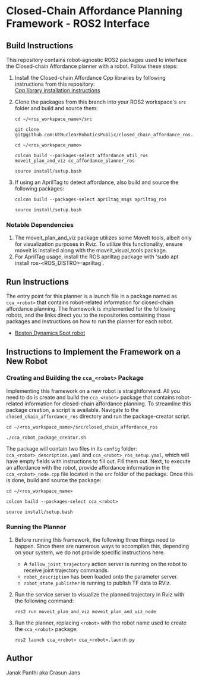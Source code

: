 # Closed-Chain Affordance Planning Framework - ROS2 Interface

## Build Instructions
This repository contains robot-agnostic ROS2 packages used to interface the Closed-chain Affordance planner with a robot. Follow these steps:

1. Install the Closed-chain Affordance Cpp libraries by following instructions from this repository:</br>
   [Cpp library installation instructions](https://github.com/UTNuclearRoboticsPublic/closed_chain_affordance.git)

2. Clone the packages from this branch into your ROS2 workspace's `src` folder and build and source them:
   ```
   cd ~/<ros_workspace_name>/src
   ```
   ```
   git clone git@github.com:UTNuclearRoboticsPublic/closed_chain_affordance_ros.git
   ```
   ```
   cd ~/<ros_workspace_name>
   ```
   ```
   colcon build --packages-select affordance_util_ros moveit_plan_and_viz cc_affordance_planner_ros
   ```
   ```
   source install/setup.bash
   ```

3. If using an AprilTag to detect affordance, also build and source the following packages:
   ```
   colcon build --packages-select apriltag_msgs apriltag_ros
   ```
   ```
   source install/setup.bash
   ```
### Notable Dependencies
1. The moveit_plan_and_viz package utilizes some MoveIt tools, albeit only for visualization purposes in Rviz. To utilize this functionality, ensure moveit is installed along with the moveit_visual_tools package.
2. For AprilTag usage, install the ROS apriltag package with 'sudo apt install ros-<ROS_DISTRO>-apriltag`.

## Run Instructions
The entry point for this planner is a launch file in a package named as `cca_<robot>` that contains robot-related information for closed-chain affordance planning. The framework is implemented for the following robots, and the links direct you to the repositories containing those packages and instructions on how to run the planner for each robot.
   - [Boston Dynamics Spot robot](https://github.com/UTNuclearRoboticsPublic/closed_chain_affordance_spot.git)

## Instructions to Implement the Framework on a New Robot

### Creating and Building the `cca_<robot>` Package

Implementing this framework on a new robot is straightforward. All you need to do is create and build the `cca_<robot>` package that contains robot-related information for closed-chain affordance planning. To streamline this package creation, a  script is available. Navigate to the `closed_chain_affordance_ros` directory and run the package-creator script.
   ```
   cd ~/<ros_workspace_name>/src/closed_chain_affordance_ros
   ```
   ```
   ./cca_robot_package_creator.sh
   ```

The package will contain two files in its `config` folder: `cca_<robot>_description.yaml` and `cca_<robot>_ros_setup.yaml`, which will have empty fields with instructions to fill out. Fill them out. Next, to execute an affordance with the robot, provide affordance information in the `cca_<robot>_node.cpp` file located in the `src` folder of the package. Once this is done, build and source the package:
   ```
   cd ~/<ros_workspace_name>
   ```
   ```
   colcon build --packages-select cca_<robot>
   ```
   ```
   source install/setup.bash
   ```

### Running the Planner

1. Before running this framework, the following three things need to happen. Since there are numerous ways to accomplish this, depending on your system, we do not provide specific instructions here.
   - A `follow_joint_trajectory` action server is running on the robot to receive joint trajectory commands.
   - `robot_description` has been loaded onto the parameter server.
   - `robot_state_publisher` is running to publish TF data to RViz.

2. Run the service server to visualize the planned trajectory in Rviz with the following command:
   ```
   ros2 run moveit_plan_and_viz moveit_plan_and_viz_node
   ```

3. Run the planner, replacing `<robot>` with the robot name used to create the `cca_<robot>` package:
   ```
   ros2 launch cca_<robot> cca_<robot>.launch.py
   ```

## Author
Janak Panthi aka Crasun Jans
